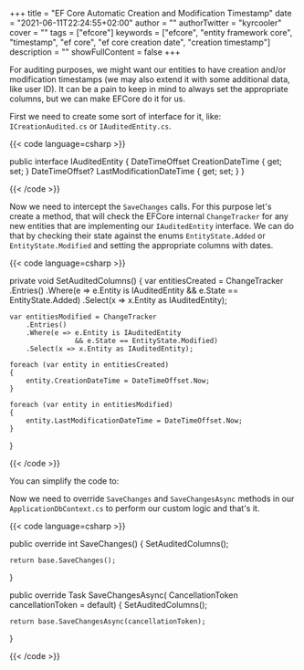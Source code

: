 +++
title = "EF Core Automatic Creation and Modification Timestamp"
date = "2021-06-11T22:24:55+02:00"
author = ""
authorTwitter = "kyrcooler"
cover = ""
tags = ["efcore"]
keywords = ["efcore", "entity framework core", "timestamp", "ef core", "ef core creation date", "creation timestamp"]
description = ""
showFullContent = false
+++

For auditing purposes, we might want our entities to have creation and/or modification timestamps (we may also extend it with some additional data, like user ID). It can be a pain to keep in mind to always set the appropriate columns, but we can make EFCore do it for us.

First we need to create some sort of interface for it, like: `ICreationAudited.cs` or `IAuditedEntity.cs`.

{{< code language=csharp >}}

public interface IAuditedEntity
{
    DateTimeOffset CreationDateTime { get; set; }
    DateTimeOffset? LastModificationDateTime { get; set; }
}

{{< /code >}}

Now we need to intercept the `SaveChanges` calls. For this purpose let's create a method, that will check the EFCore internal `ChangeTracker` for any new entities that are implementing our `IAuditedEntity` interface. We can do that by checking their state against the enums `EntityState.Added` or `EntityState.Modified` and setting the appropriate columns with dates.

{{< code language=csharp >}}

private void SetAuditedColumns()
{
    var entitiesCreated = ChangeTracker
        .Entries()
        .Where(e => e.Entity is IAuditedEntity 
                    && e.State == EntityState.Added)
        .Select(x => x.Entity as IAuditedEntity);

    var entitiesModified = ChangeTracker
        .Entries()
        .Where(e => e.Entity is IAuditedEntity 
                    && e.State == EntityState.Modified)
        .Select(x => x.Entity as IAuditedEntity);

    foreach (var entity in entitiesCreated)
    {
        entity.CreationDateTime = DateTimeOffset.Now;
    }

    foreach (var entity in entitiesModified)
    {
        entity.LastModificationDateTime = DateTimeOffset.Now;
    }
}

{{< /code >}}

You can simplify the code to:

Now we need to override `SaveChanges` and `SaveChangesAsync` methods in our `ApplicationDbContext.cs` to perform our custom logic and that's it.

{{< code language=csharp >}}

public override int SaveChanges()
{
    SetAuditedColumns();

    return base.SaveChanges();
}

public override Task<int> SaveChangesAsync(
    CancellationToken cancellationToken = default)
{
    SetAuditedColumns();

    return base.SaveChangesAsync(cancellationToken);
}

{{< /code >}}